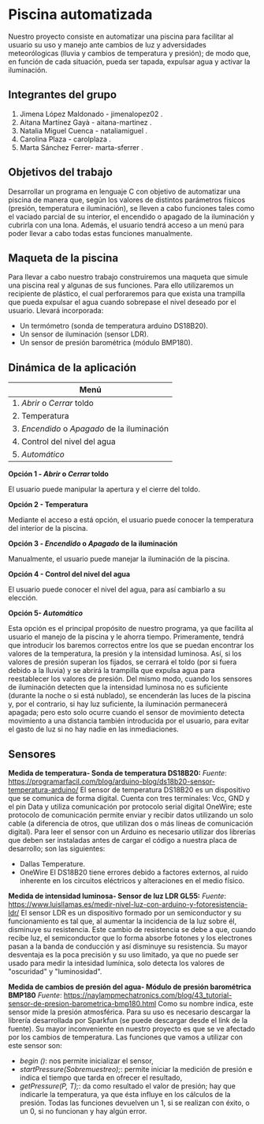 # Piscina automatizada

Nuestro proyecto consiste en automatizar una piscina para facilitar al usuario su uso y manejo ante cambios de luz y adversidades meteorólogicas (lluvia y cambios de temperatura y presión); de modo que, en función de cada situación, pueda ser tapada, expulsar agua y activar la iluminación.


## Integrantes del grupo

 1. Jimena López Maldonado - jimenalopez02 .
 2. Aitana Martínez Gayà -  aitana-martinez .
 3. Natalia Miguel Cuenca -  nataliamiguel .
 4. Carolina Plaza -  carolplaza .
 5. Marta Sánchez Ferrer-  marta-sferrer .

## Objetivos del trabajo
Desarrollar un programa en lenguaje C con objetivo de automatizar una piscina de manera que, según los valores de distintos parámetros físicos (presión, temperatura e iluminación), se lleven a cabo funciones tales como el vaciado parcial de su interior, el encendido o apagado de la iluminación y cubrirla con una lona. 
Además, el usuario tendrá acceso a un menú para poder llevar a cabo todas estas funciones manualmente.

## Maqueta de la piscina
Para llevar a cabo nuestro trabajo construiremos una maqueta que simule una piscina real y algunas de sus funciones.
Para ello utilizaremos un recipiente de plástico, el cual perforaremos para que exista una trampilla que pueda expulsar el agua cuando sobrepase el nivel deseado por el usuario.
Llevará incorporada:
- Un termómetro (sonda de temperatura arduino  DS18B20).
- Un sensor de iluminación (sensor LDR).
- Un sensor de presión barométrica (módulo BMP180).


## Dinámica de la aplicación
| Menú |
| --- |
| 1. *Abrir* o *Cerrar* toldo  |
| 2. Temperatura |
| 3. *Encendido* o *Apagado* de la iluminación |
| 4. Control del nivel del agua |
| 5. *Automático* |

**Opción 1 - *Abrir* o *Cerrar* toldo**

El usuario puede manipular la apertura y el cierre del toldo.


**Opción 2 - Temperatura**

Mediante el acceso a está opción, el usuario puede conocer la temperatura del interior de la piscina.


**Opción 3 - *Encendido* o *Apagado* de la iluminación**

Manualmente, el usuario puede manejar la iluminación de la piscina.


**Opción 4 - Control del nivel del agua**

El usuario puede conocer el nivel del agua, para así cambiarlo a su elección.


**Opción 5- *Automático***

Esta opción es el principal propósito de nuestro programa, ya que facilita al usuario el manejo de la piscina y le ahorra tiempo. 
Primeramente, tendrá que introducir los baremos correctos entre los que se puedan encontrar los valores de la temperatura, la presión y la intensidad luminosa. 
Así, si los valores de presión superan los fijados, se cerrará el toldo (por si fuera debido a la lluvia) y se abrirá la trampilla que expulsa agua para reestablecer los valores de presión. 
Del mismo modo, cuando los sensores de iluminación detecten que la intensidad luminosa no es suficiente (durante la noche o si está nublado), se encenderán las luces de la piscina y, por el contrario, si hay luz suficiente, la iluminación permanecerá apagada; pero esto solo ocurre cuando el sensor de movimiento detecta movimiento a una distancia también introducida por el usuario, para evitar el gasto de luz si no hay nadie en las inmediaciones.


 ## Sensores
 **Medida de temperatura- Sonda de temperatura DS18B20:**
*Fuente*: https://programarfacil.com/blog/arduino-blog/ds18b20-sensor-temperatura-arduino/
El sensor de temperatura DS18B20 es un dispositivo que se comunica de forma digital. Cuenta con tres terminales: Vcc, GND y el pin Data y utiliza comunicación por protocolo serial digital OneWire; este protocolo de comunicación permite enviar y recibir datos utilizando un solo cable (a diferencia de otros, que utilizan dos o más líneas de comunicación digital).
Para leer el sensor con un Arduino es necesario utilizar dos librerías que deben ser instaladas antes de cargar el código a nuestra placa de desarrollo; son las siguientes:
- Dallas Temperature.
- OneWire
El DS18B20 tiene errores debido a factores externos, al ruido inherente en los circuitos eléctricos y alteraciones en el medio físico.

**Medida de intensidad luminosa- Sensor de luz LDR GL55:**
*Fuente*: https://www.luisllamas.es/medir-nivel-luz-con-arduino-y-fotoresistencia-ldr/
El sensor LDR es un dispositivo formado por un semiconductor y su funcionamiento es tal que, al aumentar la incidencia de la luz sobre él, disminuye su resistencia.
Este cambio de resistencia se debe a que, cuando recibe luz, el semiconductor que lo forma absorbe fotones y los electrones pasan a la banda de conducción y así disminuye su resistencia.
Su mayor desventaja es la poca precisión y su uso limitado, ya que no puede ser usado para medir la intesidad lumínica, solo detecta los valores de "oscuridad" y "luminosidad".

 **Medida de cambios de presión del agua- Módulo de presión barométrica BMP180**
*Fuente*: https://naylampmechatronics.com/blog/43_tutorial-sensor-de-presion-barometrica-bmp180.html
Como su nombre indica, este sensor mide la presión atmosférica. Para su uso es necesario descargar la librería desarrollada por Sparkfun (se puede descargar desde el link de la fuente).
Su mayor inconveniente en nuestro proyecto es que se ve afectado por los cambios de temperatura.
Las funciones que vamos a utilizar con este sensor son: 
- *begin ()*: nos permite inicializar el sensor,
- *startPressure(Sobremuestreo);*: permite iniciar la medición de presión e indica el tiempo que tarda en ofrecer el resultado,
- *getPressure(P, T);*: da como resultado el valor de presión; hay que indicarle la temperatura, ya que ésta influye en los cálculos de la presión.
Todas las funciones devuelven un 1, si se realizan con éxito, o un 0, si no funcionan y hay algún error.

